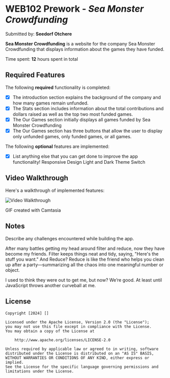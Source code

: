 # WEB102 Prework - *Sea Monster Crowdfunding*

Submitted by: **Seedorf Otchere**

**Sea Monster Crowdfunding** is a website for the company Sea Monster Crowdfunding that displays information about the games they have funded.

Time spent: **12** hours spent in total

## Required Features

The following **required** functionality is completed:

* [x] The introduction section explains the background of the company and how many games remain unfunded.
* [x] The Stats section includes information about the total contributions and dollars raised as well as the top two most funded games.
* [x] The Our Games section initially displays all games funded by Sea Monster Crowdfunding
* [x] The Our Games section has three buttons that allow the user to display only unfunded games, only funded games, or all games.

The following **optional** features are implemented:

* [x] List anything else that you can get done to improve the app functionality!
      Responsive Design
      Light and Dark Theme Switch

## Video Walkthrough

Here's a walkthrough of implemented features:

<img src='./assets/video-walkthrough.gif' title='Video Walkthrough' width='' alt='Video Walkthrough' />

<!-- Replace this with whatever GIF tool you used! -->
GIF created with Camtasia  
<!-- Recommended tools:
[Kap](https://getkap.co/) for macOS
[ScreenToGif](https://www.screentogif.com/) for Windows
[peek](https://github.com/phw/peek) for Linux. -->

## Notes

Describe any challenges encountered while building the app.

After many battles getting my head around filter and reduce, now they have become my friends. Filter keeps things neat and tidy, saying, "Here's the stuff you want."
And Reduce? Reduce is like the friend who helps you clean up after a party—summarizing all the chaos into one meaningful number or object.

I used to think they were out to get me, but now?
We’re good. At least until JavaScript throws another curveball at me.

## License

    Copyright [2024] []

    Licensed under the Apache License, Version 2.0 (the "License");
    you may not use this file except in compliance with the License.
    You may obtain a copy of the License at

        http://www.apache.org/licenses/LICENSE-2.0

    Unless required by applicable law or agreed to in writing, software
    distributed under the License is distributed on an "AS IS" BASIS,
    WITHOUT WARRANTIES OR CONDITIONS OF ANY KIND, either express or implied.
    See the License for the specific language governing permissions and
    limitations under the License.
